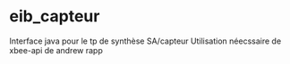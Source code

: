 # eib_capteur
Interface java pour le tp de synthèse SA/capteur
Utilisation néecssaire de xbee-api de andrew rapp
